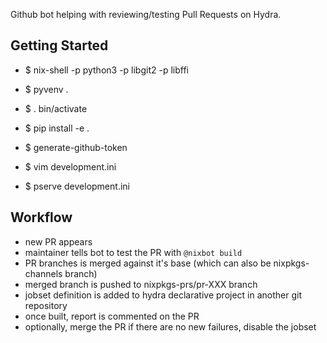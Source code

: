 Github bot helping with reviewing/testing Pull Requests on Hydra.

Getting Started
---------------

- $ nix-shell -p python3 -p libgit2 -p libffi

- $ pyvenv .

- $ . bin/activate

- $ pip install -e .

- $ generate-github-token

- $ vim development.ini

- $ pserve development.ini


Workflow
--------

- new PR appears
- maintainer tells bot to test the PR with `@nixbot build`
- PR branches is merged against it's base (which can also be nixpkgs-channels branch)
- merged branch is pushed to nixpkgs-prs/pr-XXX branch
- jobset definition is added to hydra declarative project in another git repository
- once built, report is commented on the PR
- optionally, merge the PR if there are no new failures, disable the jobset


